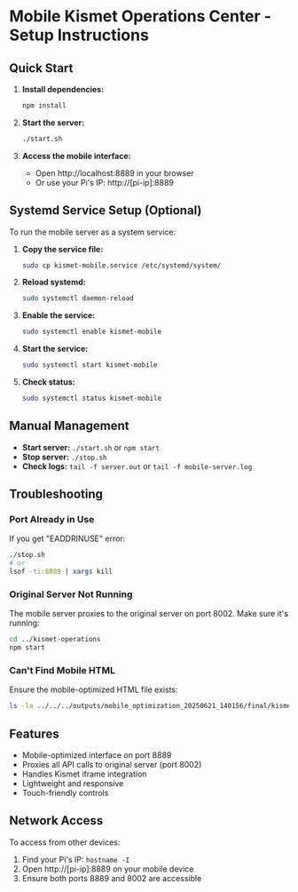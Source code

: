 # Mobile Kismet Operations Center - Setup Instructions

## Quick Start

1. **Install dependencies:**
   ```bash
   npm install
   ```

2. **Start the server:**
   ```bash
   ./start.sh
   ```

3. **Access the mobile interface:**
   - Open http://localhost:8889 in your browser
   - Or use your Pi's IP: http://[pi-ip]:8889

## Systemd Service Setup (Optional)

To run the mobile server as a system service:

1. **Copy the service file:**
   ```bash
   sudo cp kismet-mobile.service /etc/systemd/system/
   ```

2. **Reload systemd:**
   ```bash
   sudo systemctl daemon-reload
   ```

3. **Enable the service:**
   ```bash
   sudo systemctl enable kismet-mobile
   ```

4. **Start the service:**
   ```bash
   sudo systemctl start kismet-mobile
   ```

5. **Check status:**
   ```bash
   sudo systemctl status kismet-mobile
   ```

## Manual Management

- **Start server:** `./start.sh` or `npm start`
- **Stop server:** `./stop.sh`
- **Check logs:** `tail -f server.out` or `tail -f mobile-server.log`

## Troubleshooting

### Port Already in Use
If you get "EADDRINUSE" error:
```bash
./stop.sh
# or
lsof -ti:8889 | xargs kill
```

### Original Server Not Running
The mobile server proxies to the original server on port 8002. Make sure it's running:
```bash
cd ../kismet-operations
npm start
```

### Can't Find Mobile HTML
Ensure the mobile-optimized HTML file exists:
```bash
ls -la ../../../outputs/mobile_optimization_20250621_140156/final/kismet_mobile_optimized.html
```

## Features

- Mobile-optimized interface on port 8889
- Proxies all API calls to original server (port 8002)
- Handles Kismet iframe integration
- Lightweight and responsive
- Touch-friendly controls

## Network Access

To access from other devices:
1. Find your Pi's IP: `hostname -I`
2. Open http://[pi-ip]:8889 on your mobile device
3. Ensure both ports 8889 and 8002 are accessible